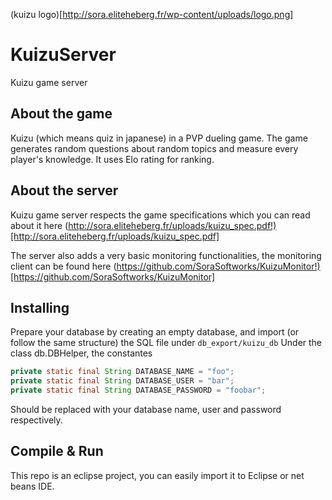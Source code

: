 (kuizu logo)[http://sora.eliteheberg.fr/wp-content/uploads/logo.png]

# KuizuServer

Kuizu game server

## About the game

Kuizu (which means quiz in japanese) in a PVP dueling game. The game generates random questions about random topics and measure 
every player's knowledge. It uses Elo rating for ranking.

## About the server

Kuizu game server respects the game specifications 
which you can read about it here (http://sora.eliteheberg.fr/uploads/kuizu_spec.pdf!)[http://sora.eliteheberg.fr/uploads/kuizu_spec.pdf]

The server also adds a very basic monitoring functionalities, the monitoring
client can be found here (https://github.com/SoraSoftworks/KuizuMonitor!)[https://github.com/SoraSoftworks/KuizuMonitor]

## Installing

Prepare your database by creating an empty database, and import (or follow the same structure) the SQL file under `db_export/kuizu_db`
Under the class db.DBHelper, the constantes
```java
private static final String DATABASE_NAME = "foo";
private static final String DATABASE_USER = "bar";
private static final String DATABASE_PASSWORD = "foobar";
```

Should be replaced with your database name, user and password respectively.

## Compile & Run

This repo is an eclipse project, you can easily import it to Eclipse 
or net beans IDE. 